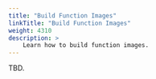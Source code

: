 ```yaml
---
title: "Build Function Images"
linkTitle: "Build Function Images"
weight: 4310
description: >	
    Learn how to build function images.
---
```


TBD.
